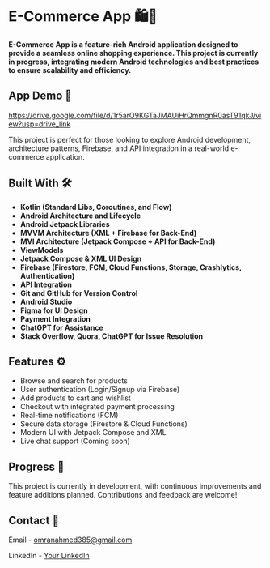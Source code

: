 # E-Commerce App 🛍️📱

**E-Commerce App is a feature-rich Android application designed to provide a seamless online shopping experience. This project is currently in progress, integrating modern Android technologies and best practices to ensure scalability and efficiency.**

## App Demo 🎥
https://drive.google.com/file/d/1r5arO9KGTaJMAUiHrQmmgnR0asT91qkJ/view?usp=drive_link

This project is perfect for those looking to explore Android development, architecture patterns, Firebase, and API integration in a real-world e-commerce application.

## Built With 🛠

- **Kotlin (Standard Libs, Coroutines, and Flow)**
- **Android Architecture and Lifecycle**
- **Android Jetpack Libraries**
- **MVVM Architecture (XML + Firebase for Back-End)**
- **MVI Architecture (Jetpack Compose + API for Back-End)**
- **ViewModels**
- **Jetpack Compose & XML UI Design**
- **Firebase (Firestore, FCM, Cloud Functions, Storage, Crashlytics, Authentication)**
- **API Integration**
- **Git and GitHub for Version Control**
- **Android Studio**
- **Figma for UI Design**
- **Payment Integration**
- **ChatGPT for Assistance**
- **Stack Overflow, Quora, ChatGPT for Issue Resolution**

## Features ⚙️

- Browse and search for products
- User authentication (Login/Signup via Firebase)
- Add products to cart and wishlist
- Checkout with integrated payment processing
- Real-time notifications (FCM)
- Secure data storage (Firestore & Cloud Functions)
- Modern UI with Jetpack Compose and XML
- Live chat support (Coming soon)

## Progress 🚀

This project is currently in development, with continuous improvements and feature additions planned. Contributions and feedback are welcome!

## Contact 📧

Email - omranahmed385@gmail.com

LinkedIn - [Your LinkedIn](https://www.linkedin.com/in/ahmed-omran-a73621256/)

